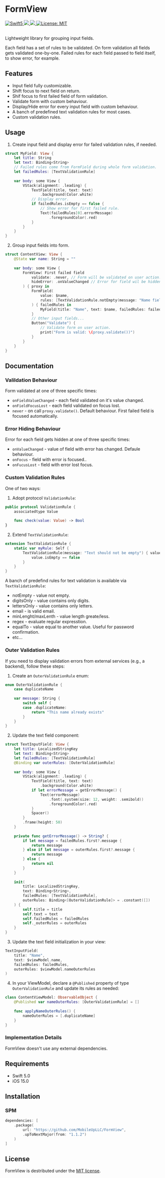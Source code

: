 # FormView

<div align="leading">
    <a href="https://developer.apple.com/swift">
        <img src="https://img.shields.io/badge/language-Swift_5-green" alt="Swift5" />
    </a>
    <a href="https://gitlab.com/mobileup/mobileup/development-ios/test-projects/formview" >
        <img src="https://img.shields.io/badge/iOS-15.0+-orange?style=flat"/>
    </a>
    <a href="https://gitlab.com/mobileup/mobileup/development-ios/test-projects/formview" >
        <img src="https://img.shields.io/badge/SPM-compatible-orange?style=flat"/>
    </a>
    <a href="https://github.com/MobileUpLLC/Utils/blob/main/LICENSE">
        <img src="https://img.shields.io/badge/license-MIT-green" alt="License: MIT" />
    </a>
</div>
<br>

Lightweight library for grouping input fields.

Each field has a set of rules to be validated. On form validation all fields gets validated one-by-one. Failed rules for each field passed to field itself, to show error, for example.

## Features
* Input field fully customizable.
* Shift focus to next field on return.
* Shif focus to first failed field of form validation.
* Validate form with custom behaviour.
* Display/Hide error for every input field with custom behaviour.
* A banch of predefined text validation rules for most cases.
* Custom validation rules.

## Usage
1. Create input field and display error for failed validation rules, if needed.
```swift
struct MyField: View {
    let title: String
    let text: Binding<String>
    // Failed rules come from FormField during whole form validation.
    let failedRules: [TextValidationRule]
    
    var body: some View {
        VStack(alignment: .leading) {
            TextField(title, text: text)
                .background(Color.white)
            // Display error.
            if failedRules.isEmpty == false {
                // Show error for first failed rule.
                Text(failedRules[0].errorMessage)
                    .foregroundColor(.red)
            }
        }
    }
}
```

2. Group input fields into form.
```swift
struct ContentView: View {
    @State var name: String = ""
    
    var body: some View {
        FormView( First failed field 
            validate: .never, // Form will be validated on user action.
            hideError: .onValueChanged // Error for field wil be hidden on field value change.
        ) { proxy in
            FormField(
                value: $name,
                rules: [TextValidationRule.notEmpty(message: "Name field should no be empty")]
            ) { failedRules in
                MyField(title: "Name", text: $name, failedRules: failedRules)
            }
            // Other input fields...
            Button("Validate") {
                // Validate form on user action.
                print("Form is valid: \(proxy.validate())")
            }
        }
    }
}
```

## Documentation
### Valildation Behaviour
Form validated at one of three specific times:
* `onFieldValueChanged` - each field validated on it's value changed.
* `onFieldFocusLost` - each field validated on focus lost.
* `never` - on call `proxy.validate()`. Default behaviour. First failed field is focused automatically.

### Error Hiding Behaviour
Error for each field gets hidden at one of three specific times:
* `onValueChanged` - value of field with error has changed. Defaule behaviour.
* `onFocus` - field with error is focused..
* `onFucusLost` - field with error lost focus.

### Custom Validation Rules
One of two ways:
1. Adopt protocol `ValidationRule`:
```swift
public protocol ValidationRule {
    associatedtype Value
    
    func check(value: Value) -> Bool
}
```

2. Extend `TextValidationRule`:
```swift
extension TextValidationRule {
    static var myRule: Self {
        TextValidationRule(message: "Text should not be empty") { value in
            value.isEmpty == false
        }
    }
}
```

A banch of predefind rules for text validation is available via `TextValidationRule`:
* notEmpty - value not empty.
* digitsOnly - value contains only digits.
* lettersOnly - value contains only letters.
* email - is valid email.
* minLenght/maxLenth - value length greate/less.
* regex - evaluate regular expresstion.
* equalTo - value equal to another value. Useful for password confirmation.
* etc...

### Outer Validation Rules
If you need to display validation errors from external services (e.g., a backend), follow these steps:
1. Create an `OuterValidationRule` enum:
```swift
enum OuterValidationRule {
    case duplicateName
    
    var message: String {
        switch self {
        case .duplicateName:
            return "This name already exists"
        }
    }
}
```

2. Update the text field component:
```swift
struct TextInputField: View {
    let title: LocalizedStringKey
    let text: Binding<String>
    let failedRules: [TextValidationRule]
    @Binding var outerRules: [OuterValidationRule]
    
    var body: some View {
        VStack(alignment: .leading) {
            TextField(title, text: text)
                .background(Color.white)
            if let errorMessage = getErrorMessage() {
                Text(errorMessage)
                    .font(.system(size: 12, weight: .semibold))
                    .foregroundColor(.red)
            }
            Spacer()
        }
        .frame(height: 50)
    }
    
    private func getErrorMessage() -> String? {
        if let message = failedRules.first?.message {
            return message
        } else if let message = outerRules.first?.message {
            return message
        } else {
            return nil
        }
    }
    
    init(
        title: LocalizedStringKey,
        text: Binding<String>,
        failedRules: [TextValidationRule],
        outerRules: Binding<[OuterValidationRule]> = .constant([])
    ) {
        self.title = title
        self.text = text
        self.failedRules = failedRules
        self._outerRules = outerRules
    }
}
```
3. Update the text field initialization in your view:
```swift
TextInputField(
    title: "Name",
    text: $viewModel.name,
    failedRules: failedRules,
    outerRules: $viewModel.nameOuterRules
)
```

4. In your ViewModel, declare a `@Published` property of type `OuterValidationRule` and update its rules as needed:
```swift
class ContentViewModel: ObservableObject {
    @Published var nameOuterRules: [OuterValidationRule] = []
    
    func applyNameOuterRules() {
        nameOuterRules = [.duplicateName]
    }
}
```


### Implementation Details
FormView doesn't use any external dependencies.

## Requirements
- Swift 5.0
- iOS 15.0

## Installation
### SPM

```swift
dependencies: [
    .package(
        url: "https://github.com/MobileUpLLC/FormView",
        .upToNextMajor(from: "1.1.2")
    )
]
```

## License
FormView is destributed under the [MIT license](https://github.com/MobileUpLLC/FormView/blob/main/LICENSE).
